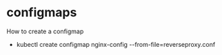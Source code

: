 # configmaps
How to create a configmap

-  kubectl create configmap nginx-config --from-file=reverseproxy.conf
